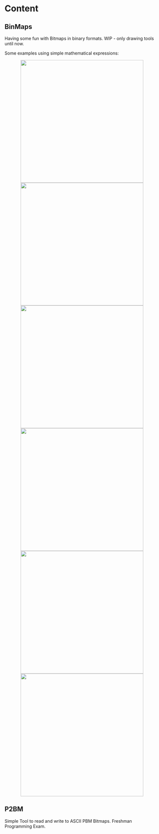 # Content

## BinMaps

Having some fun with Bitmaps in binary formats. WIP - only drawing tools until now. 
<p>Some examples using simple mathematical expressions:

<p align="center">
  <img src="https://github.com/nkleemann/uni/blob/master/BinMaps/examples/1.png" width="400"/>
  <img src="https://github.com/nkleemann/uni/blob/master/BinMaps/examples/3.png" width="400"/>
    <img src="https://github.com/nkleemann/uni/blob/master/BinMaps/examples/4.png" width="400"/>
  <img src="https://github.com/nkleemann/uni/blob/master/BinMaps/examples/5.png" width="400"/>
      <img src="https://github.com/nkleemann/uni/blob/master/BinMaps/examples/2.png" width="400"/>
  <img src="https://github.com/nkleemann/uni/blob/master/BinMaps/examples/6.png" width="400"/>
</p>

## P2BM

Simple Tool to read and write to ASCII PBM Bitmaps. Freshman Programming Exam. 
